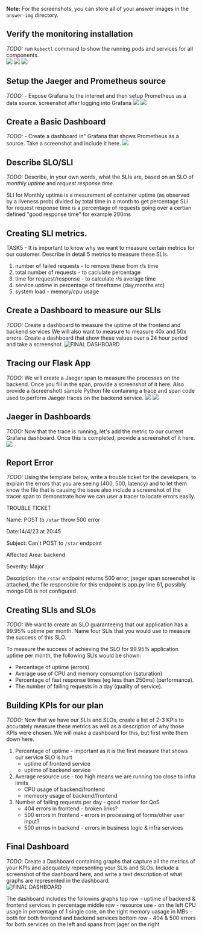 **Note:** For the screenshots, you can store all of your answer images in the `answer-img` directory.

## Verify the monitoring installation

*TODO:* run `kubectl` command to show the running pods and services for all components.  
![](./answer-img/task1%20-a.%20monitoring-ns%20services%20and%20pods%20.png)
![](./answer-img/task1%20-b.%20observability%20ns%20services%20and%20pods%20.png
)
![](./answer-img/task1%20-c.%20default%20ns%20services%20and%20pods%20.png)
## Setup the Jaeger and Prometheus source
*TODO:* -  Expose Grafana to the internet and then setup Prometheus as a data source. screenshot after logging into Grafana 
![](./answer-img/data%20sources.png)
![](./answer-img/prometheus%20data%20source.png)
## Create a Basic Dashboard
*TODO:* - Create a dashboard in" Grafana that shows Prometheus as a source. Take a screenshot and include it here.
![](./answer-img/task3%20-%20dashboard%20of%20app%20metrics.png)

## Describe SLO/SLI
*TODO:* Describe, in your own words, what the SLIs are, based on an SLO of *monthly uptime* and *request response time*.

SLI for Monthly uptime is a mesurement of container uptime (as observed by a liveness prob) divided by total time in a month to get percentage 
SLI for request response time is a percentage of requests going over a certian defined "good response time" for example 200ms 

## Creating SLI metrics.
TASK5 - It is important to know why we want to measure certain metrics for our customer. Describe in detail 5 metrics to measure these SLIs. 
1. number of failed requests - to remove these from r/s time 
2. total number of requests - to caclulate percentage
3. time for request/response - to calculate r/s average time
4. service uptime in percentage of timeframe (day,months etc)
5. system load - memory/cpu usage



## Create a Dashboard to measure our SLIs
*TODO:* Create a dashboard to measure the uptime of the frontend and backend services We will also want to measure to measure 40x and 50x errors. Create a dashboard that show these values over a 24 hour period and take a screenshot.
![FINAL DASHBOARD](./answer-img/final%20dashboard1.png)
## Tracing our Flask App
 *TODO:*  We will create a Jaeger span to measure the processes on the backend. Once you fill in the span, provide a screenshot of it here. Also provide a (screenshot) sample Python file containing a trace and span code used to perform Jaeger traces on the backend service.
 ![](./answer-img/task6-backend%20app%20tracing.png)
![](./answer-img/task6-backend%20app%20tracing-code.png)
## Jaeger in Dashboards
 *TODO:* Now that the trace is running, let's add the metric to our current Grafana dashboard. Once this is completed, provide a screenshot of it here.
![](./answer-img/jaeger-in-grafana.png)
## Report Error
*TODO:* Using the template below, write a trouble ticket for the developers, to explain the errors that you are seeing (400, 500, latency) and to let them know the file that is causing the issue also include a screenshot of the tracer span to demonstrate how we can user a tracer to locate errors easily.

TROUBLE TICKET

Name: POST to `/star` throw 500 error

Date:14/4/23 at 20:45

Subject: Can't POST to `/star` endpoint

Affected Area: backend

Severity: Major 

Description: the `/star` endpoint returns 500 error, jaeger span screenshot is attached, the file responsbile for this endpoint is app.py line 61, possibly mongo DB is not configured


## Creating SLIs and SLOs
*TODO:* We want to create an SLO guaranteeing that our application has a 99.95% uptime per month. Name four SLIs that you would use to measure the success of this SLO.

To measure the success of achieving the SLO for 99.95% application uptime per month, the following SLIs would be shown:

 - Percentage of uptime (errors)
 - Average use of CPU and memory consumption (saturation)
 - Percentage of fast response times (eg less than 250ms) (performance).
 - The number of failing requests in a day (quality of service).
## Building KPIs for our plan
*TODO*: Now that we have our SLIs and SLOs, create a list of 2-3 KPIs to accurately measure these metrics as well as a description of why those KPIs were chosen. We will make a dashboard for this, but first write them down here.

 1. Percentage of uptime - important as it is the  first measure that shows our service SLO is hurt
    - uptime of frontend service
    - uptime of backend service
 2. Average resource use - too high means we are running too close to infra limits
    - CPU usage of backend/frontend
    - memeory usage of backend/frontend
 3. Number of failing requests per day - good marker for QoS
    - 404 errors in frontend - broken links?
    - 500 errors in frontend - errors in processing of forms/other user input?
    - 500 errros in backend - errors in business logic & infra services


## Final Dashboard
*TODO*: Create a Dashboard containing graphs that capture all the metrics of your KPIs and adequately representing your SLIs and SLOs. Include a screenshot of the dashboard here, and write a text description of what graphs are represented in the dashboard.  
![FINAL DASHBOARD](./answer-img/final%20dashboard3.png)

The dashboard includes the followins graphs
top row - uptime of backend & frontend services in percentage 
middle row - resource use - on the left CPU usage in percentage of 1 single core, on the right memory uasage in MBs -both for both frontend and backend services
bottom row - 404 & 500 errors for both services on the left and spans from jager on the right